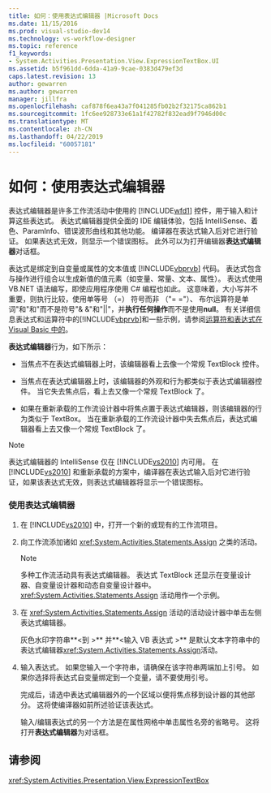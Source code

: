 ```yaml
---
title: 如何：使用表达式编辑器 |Microsoft Docs
ms.date: 11/15/2016
ms.prod: visual-studio-dev14
ms.technology: vs-workflow-designer
ms.topic: reference
f1_keywords:
- System.Activities.Presentation.View.ExpressionTextBox.UI
ms.assetid: b5f961dd-6dda-41a9-9cae-0383d479ef3d
caps.latest.revision: 13
author: gewarren
ms.author: gewarren
manager: jillfra
ms.openlocfilehash: caf878f6ea43a7f041285fb02b2f32175ca862b1
ms.sourcegitcommit: 1fc6ee928733e61a1f42782f832ead9f7946d00c
ms.translationtype: MT
ms.contentlocale: zh-CN
ms.lasthandoff: 04/22/2019
ms.locfileid: "60057181"
---
```

# <a name="how-to-use-the-expression-editor"></a>如何：使用表达式编辑器
表达式编辑器是许多工作流活动中使用的 [!INCLUDE[wfd1](../includes/wfd1-md.md)] 控件，用于输入和计算这些表达式。 表达式编辑器提供全面的 IDE 编辑体验，包括 IntelliSense、着色、ParamInfo、错误波形曲线和其他功能。 编译器在表达式输入后对它进行验证。 如果表达式无效，则显示一个错误图标。 此外可以为打开编辑器**表达式编辑器**对话框。  
  
 表达式是绑定到自变量或属性的文本值或 [!INCLUDE[vbprvb](../includes/vbprvb-md.md)] 代码。 表达式包含与操作进行组合以生成新值的值元素（如变量、常量、文本、属性）。 表达式使用 VB.NET 语法编写，即使应用程序使用 C# 编程也如此。 这意味着，大小写并不重要，则执行比较，使用单等号 （=） 符号而非 （"= ="）、 布尔运算符是单词"和"和"而不是符号"& &"和"&#124;&#124;"，并**执行任何操作**而不是使用**null**。 有关详细信息表达式和运算符中的[!INCLUDE[vbprvb](../includes/vbprvb-md.md)]和一些示例，请参阅[运算符和表达式在 Visual Basic 中的](http://go.microsoft.com/fwlink/?LinkId=186818)。  
  
 **表达式编辑器**行为，如下所示：  
  
- 当焦点不在表达式编辑器上时，该编辑器看上去像一个常规 TextBlock 控件。  
  
- 当焦点在表达式编辑器上时，该编辑器的外观和行为都类似于表达式编辑器控件。 当它失去焦点后，看上去又像一个常规 TextBlock 了。  
  
- 如果在重新承载的工作流设计器中将焦点置于表达式编辑器，则该编辑器的行为类似于 TextBox。 当在重新承载的工作流设计器中失去焦点后，表达式编辑器看上去又像一个常规 TextBlock 了。  
  
> [!NOTE]
>  表达式编辑器的 IntelliSense 仅在 [!INCLUDE[vs2010](../includes/vs2010-md.md)] 内可用。 在 [!INCLUDE[vs2010](../includes/vs2010-md.md)] 和重新承载的方案中，编译器在表达式输入后对它进行验证，如果该表达式无效，则表达式编辑器将显示一个错误图标。  
  
### <a name="using-the-expression-editor"></a>使用表达式编辑器  
  
1. 在 [!INCLUDE[vs2010](../includes/vs2010-md.md)] 中，打开一个新的或现有的工作流项目。  
  
2. 向工作流添加诸如 <xref:System.Activities.Statements.Assign> 之类的活动。  
  
    > [!NOTE]
    >  多种工作流活动具有表达式编辑器。 表达式 TextBlock 还显示在变量设计器、自变量设计器和动态自变量设计器中。 <xref:System.Activities.Statements.Assign> 活动用作一个示例。  
  
3. 在 <xref:System.Activities.Statements.Assign> 活动的活动设计器中单击左侧表达式编辑器。  
  
     灰色水印字符串**\<到 >** 并**\<输入 VB 表达式 >** 是默认文本字符串中的表达式编辑器<xref:System.Activities.Statements.Assign>活动。  
  
4. 输入表达式。 如果您输入一个字符串，请确保在该字符串两端加上引号。 如果你选择将表达式自变量绑定到一个变量，请不要使用引号。  
  
     完成后，请选中表达式编辑器外的一个区域以便将焦点移到设计器的其他部分。 这将使编译器如前所述验证该表达式。  
  
     输入/编辑表达式的另一个方法是在属性网格中单击属性名旁的省略号。 这将打开**表达式编辑器**为对话框。  
  
## <a name="see-also"></a>请参阅  
 <xref:System.Activities.Presentation.View.ExpressionTextBox>
